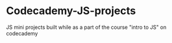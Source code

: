 # Codecademy-JS-projects
JS mini projects built while as a part of the course "intro to JS" on codecademy
